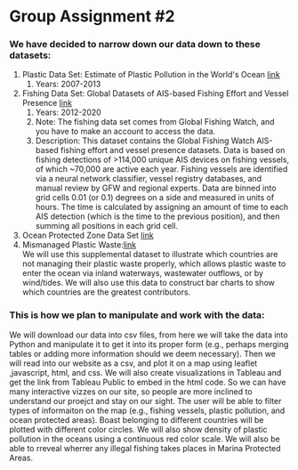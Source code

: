 # Group Assignment #2


### We have decided to narrow down our data down to these datasets:

1. Plastic Data Set: Estimate of Plastic Pollution in the World's Ocean [link](https://arc-gis-hub-home-arcgishub.hub.arcgis.com/datasets/schools-BE::estimate-of-plastic-pollution-in-the-world-s-oceans-1-01-4-75?geometry=-118.091%2C-54.081%2C-157.467%2C50.378) 
    1. Years: 2007-2013
2. Fishing Data Set: Global Datasets of AIS-based Fishing Effort and Vessel Presence [link](https://globalfishingwatch.org/data-download/datasets/public-fishing-effort) 
    1. Years: 2012-2020
    2. Note: The fishing data set comes from Global Fishing Watch, and you have to make an account to access the data. 
    3. Description: This dataset contains the Global Fishing Watch AIS-based fishing effort and vessel presence datasets. Data is based on fishing detections of >114,000 unique AIS devices on fishing vessels, of which ~70,000 are active each year. Fishing vessels are identified via a neural network classifier, vessel registry databases, and manual review by GFW and regional experts. Data are binned into grid cells 0.01 (or 0.1) degrees on a side and measured in units of hours. The time is calculated by assigning an amount of time to each AIS detection (which is the time to the previous position), and then summing all positions in each grid cell. 
3. Ocean Protected Zone Data Set [link](https://www.protectedplanet.net/en/search-areas?filters%5Bdb_type%5D%5B%5D=wdpa&filters%5Bis_type%5D%5B%5D=marine)
4. Mismanaged Plastic Waste:[link](https://ourworldindata.org/plastic-pollution) </br>
We will use this supplemental dataset to illustrate which countries are not managing their plastic waste properly, which allows plastic waste to enter the ocean via inland waterways, wastewater outflows, or by wind/tides. We will also use this data to construct bar charts to show which countries are the greatest contributors.
 

### This is how we plan to manipulate and work with the data:

We will download our data into csv files, from here we will take the data into Python and manipulate it to get it into its proper form (e.g., perhaps merging tables or adding more information should we deem necessary). Then we will read into our website as a csv, and plot it on a map using leaflet ,javascript, html, and css. We will also create visualizations in Tableau and get the link from Tableau Public to embed in the html code. So we can have many interactive vizzes on our site, so people are more inclined to understand our proejct and stay on our sight. The user will be able to filter types of informaiton on the map (e.g., fishing vessels, plastic pollution, and ocean protected areas). Boast belonging to different countries will be plotted with different color circles. We will also show density of plastic pollution in the oceans using a continuous red color scale. We will also be able to rreveal wherrer any illegal fishing takes places in Marina Protected Areas. 
